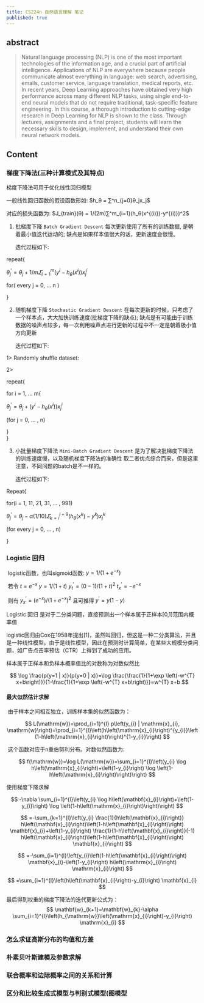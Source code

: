 ```yaml
---
title: CS224n 自然语言理解 笔记
published: true
---
```


## [](#header-2) abstract

> Natural language processing (NLP) is one of the most important technologies of the information age, and a crucial part of artificial intelligence. Applications of NLP are everywhere because people communicate almost everything in language: web search, advertising, emails, customer service, language translation, medical reports, etc. In recent years, Deep Learning approaches have obtained very high performance across many different NLP tasks, using single end-to-end neural models that do not require traditional, task-specific feature engineering. In this course, a thorough introduction to cutting-edge research in Deep Learning for NLP is shown to the class. Through lectures, assignments and a final project, students will learn the necessary skills to design, implement, and understand their own neural network models.

## [](#header-2) Content

### [](#header-3) 梯度下降法(三种计算模式及其特点)
梯度下降法可用于优化线性回归模型

一般线性回归函数的假设函数形如: $h_θ = ∑^n_{j=0}θ_jx_j$

对应的损失函数为: $J_{train}(θ) = 1/(2m)∑^m_{i=1}(h_θ(x^{(i)})-y^{(i)})^2$

1. 批梯度下降  `Batch Gradient Descent` 每次更新使用了所有的训练数据, 是朝着最小值迭代运动的; 缺点是如果样本值很大的话，更新速度会很慢。

   迭代过程如下:

repeat{

$θ^{'}_ j =θ_j + 1/m𝛴^m_{i=1}(y^i - h_θ(x^i))x^i_j$

for( every j = 0, … n )

}

2. 随机梯度下降 `Stochastic Gradient Descent` 在每次更新的时候，只考虑了一个样本点，大大加快训练速度(批梯度下降的缺点); 缺点是有可能由于训练数据的噪声点较多，每一次利用噪声点进行更新的过程中不一定是朝着极小值方向更新

   迭代过程如下:

1> Randomly shuffle dataset:

2> 

repeat{

for i = 1, … m{


$θ^{'}_ j =θ_j + (y^i - h_θ(x^i))x^i_j$


(for j = 0, … , n)

}	
}

3. 小批量梯度下降法 `Mini-Batch Gradient Descent` 是为了解决批梯度下降法的训练速度慢，以及随机梯度下降法的准确性 取二者优点综合而来，但是这里注意，不同问题的batch是不一样的。

   迭代过程如下:

Repeat{

for(i = 1, 11, 21, 31, … , 991) 


$θ^{'}_ j =θ_j - α(1/10)𝛴^{i+9}_ {k = i} (h_θ(x^k) - y^k)x^k_j$


(for every j = 0, … , n)



}

   

### [](#header-3) Logistic 回归

​	logistic函数，也叫sigmoid函数:  $y = 1/(1+e^{-x})$ 



​	若令 $t = e^{-x}$         $y = 1/(1+t)$           $y^{'}_t = (0-1)/(1+t)^2$       $t^{'}_x = -e^{-x}$

​	则有 $y^{'}_x = (e^{-x})/(1 + e^{-x})^2$ 且可推得 $y^{'} = y(1 - y)$


Logistic 回归 是对于二分类问题，直接预测出一个样本属于正样本[0,1]范围内概率值

logistic回归由Cox在1958年提出[1]，虽然叫回归，但这是一种二分类算法，并且是一种线性模型。由于是线性模型，因此在预测时计算简单，在某些大规模分类问题，如广告点击率预估（CTR）上得到了成功的应用。

样本属于正样本和负样本概率值比的对数称为对数似然比


$$
\log \frac{p(y=1 | x)}{p(y=0 | x)}=\log \frac{\frac{1}{1+\exp \left(-w^{T} x+b\right)}}{1-\frac{1}{1+\exp \left(-w^{T} x+b\right)}}=w^{T} x+b
$$


#### 最大似然估计求解

​	由于样本之间相互独立，训练样本集的似然函数为：


$$
L(\mathrm{w})=\prod_{i=1}^{l} p\left(y_{i} | \mathrm{x}_{i}, \mathrm{w}\right)=\prod_{i=1}^{l}\left(h\left(\mathrm{x}_{i}\right)^{y_{i}}\left(1-h\left(\mathrm{x}_{i}\right)\right)^{1-y_{i}}\right)
$$


​	这个函数对应于n重伯努利分布。对数似然函数为:


$$
f(\mathrm{w})=\log L(\mathrm{w})=\sum_{i=1}^{l}\left(y_{i} \log h\left(\mathrm{x}_{i}\right)+\left(1-y_{i}\right) \log \left(1-h\left(\mathrm{x}_{i}\right)\right)\right)
$$


使用梯度下降求解


$$
-\nabla \sum_{i=1}^{l}\left(y_{i} \log h\left(\mathbf{x}_{i}\right)+\left(1-y_{i}\right) \log \left(1-h\left(\mathrm{x}_{i}\right)\right)\right)
$$

$$
=-\sum_{k=1}^{l}\left(y_{i} \frac{1}{h\left(\mathbf{x}_{i}\right)} h\left(\mathbf{x}_{i}\right)\left(1-h\left(\mathbf{x}_{i}\right)\right) \mathbf{x}_{i}+\left(1-y_{i}\right) \frac{1}{1-h\left(\mathbf{x}_{i}\right)}(-1) h\left(\mathbf{x}_{i}\right)\left(1-h\left(\mathbf{x}_{i}\right)\right) \mathbf{x}_{i}\right)
$$

$$
=-\sum_{i=1}^{l}\left(y_{i}\left(1-h\left(\mathbf{x}_{i}\right)\right) \mathbf{x}_{i}-\left(1-y_{i}\right) h\left(\mathrm{x}_{i}\right) \mathrm{x}_{i}\right)
$$

$$
=\sum_{i=1}^{l}\left(h\left(\mathbf{x}_{i}\right)-y_{i}\right) \mathbf{x}_{i}
$$



最后得到权重的梯度下降法的迭代更新公式为：
$$
\mathbf{w}_{k+1}=\mathbf{w}_{k}-\alpha \sum_{i=1}^{l}\left(h_{\mathrm{w}}\left(\mathrm{x}_{i}\right)-y_{i}\right) \mathrm{x}_{i}
$$

### [](#header-3) 怎么求证高斯分布的均值和方差
### [](#header-3) 朴素贝叶斯建模及参数求解

### [](#header-3) 联合概率和边际概率之间的关系和计算
### [](#header-3) 区分和比较生成式模型与判别式模型(图模型


